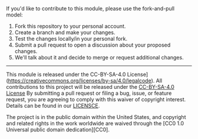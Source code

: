 If you'd like to contribute to this module, please use the fork-and-pull
model:

1. Fork this repository to your personal account.
2. Create a branch and make your changes.
3. Test the changes locally/in your personal fork.
4. Submit a pull request to open a discussion about your proposed changes.
5. We'll talk about it and decide to merge or request additional changes.

---

This module is released under the CC-BY-SA-4.0 License](https://creativecommons.org/licenses/by-sa/4.0/legalcode).
All contributions to this project will be released under the [CC-BY-SA-4.0 License](https://creativecommons.org/licenses/by-sa/4.0/legalcode)
By submitting a pull request or filing a bug, issue, or feature request, you are
agreeing to comply with this waiver of copyright interest.
Details can be found in our [LICENSCE](LICENSE.md).

The project is in the public domain within the United States, and
copyright and related rights in the work worldwide are waived through
the [CC0 1.0 Universal public domain dedication][CC0].
